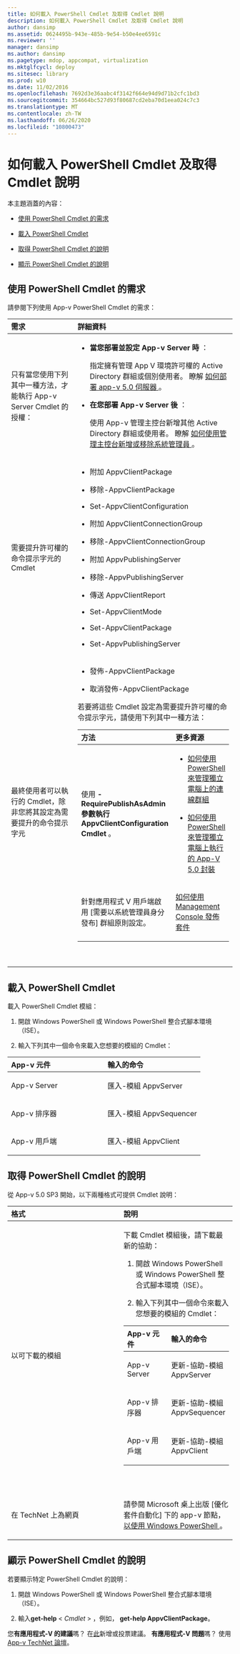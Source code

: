 ```yaml
---
title: 如何載入 PowerShell Cmdlet 及取得 Cmdlet 說明
description: 如何載入 PowerShell Cmdlet 及取得 Cmdlet 說明
author: dansimp
ms.assetid: 0624495b-943e-485b-9e54-b50e4ee6591c
ms.reviewer: ''
manager: dansimp
ms.author: dansimp
ms.pagetype: mdop, appcompat, virtualization
ms.mktglfcycl: deploy
ms.sitesec: library
ms.prod: w10
ms.date: 11/02/2016
ms.openlocfilehash: 7692d3e36aabc4f3142f664e94d9d71b2cfc1bd3
ms.sourcegitcommit: 354664bc527d93f80687cd2eba70d1eea024c7c3
ms.translationtype: MT
ms.contentlocale: zh-TW
ms.lasthandoff: 06/26/2020
ms.locfileid: "10800473"
---
```

# 如何載入 PowerShell Cmdlet 及取得 Cmdlet 說明


本主題涵蓋的內容：

-   [使用 PowerShell Cmdlet 的需求](#bkmk-reqs-using-posh)

-   [載入 PowerShell Cmdlet](#bkmk-load-cmdlets)

-   [取得 PowerShell Cmdlet 的說明](#bkmk-get-cmdlet-help)

-   [顯示 PowerShell Cmdlet 的說明](#bkmk-display-help-cmdlet)

## <a href="" id="bkmk-reqs-using-posh"></a>使用 PowerShell Cmdlet 的需求


請參閱下列使用 App-v PowerShell Cmdlet 的需求：

<table>
<colgroup>
<col width="50%" />
<col width="50%" />
</colgroup>
<thead>
<tr class="header">
<th align="left">需求</th>
<th align="left">詳細資料</th>
</tr>
</thead>
<tbody>
<tr class="odd">
<td align="left"><p>只有當您使用下列其中一種方法，才能執行 App-v Server Cmdlet 的授權：</p></td>
<td align="left"><ul>
<li><p><strong>當您部署並設定 App-v Server 時 </strong> ：</p>
<p>指定擁有管理 App V 環境許可權的 Active Directory 群組或個別使用者。 瞭解 <a href="how-to-deploy-the-app-v-50-server-50sp3.md" data-raw-source="[How to Deploy the App-V 5.0 Server](how-to-deploy-the-app-v-50-server-50sp3.md)"> 如何部署 app-v 5.0 伺服器 </a> 。</p></li>
<li><p><strong>在您部署 App-v Server 後 </strong> ：</p>
<p>使用 App-v 管理主控台新增其他 Active Directory 群組或使用者。 瞭解 <a href="how-to-add-or-remove-an-administrator-by-using-the-management-console.md" data-raw-source="[How to Add or Remove an Administrator by Using the Management Console](how-to-add-or-remove-an-administrator-by-using-the-management-console.md)"> 如何使用管理主控台新增或移除系統管理員 </a> 。</p></li>
</ul></td>
</tr>
<tr class="even">
<td align="left"><p>需要提升許可權的命令提示字元的 Cmdlet</p></td>
<td align="left"><ul>
<li><p>附加 AppvClientPackage</p></li>
<li><p>移除-AppvClientPackage</p></li>
<li><p>Set-AppvClientConfiguration</p></li>
<li><p>附加 AppvClientConnectionGroup</p></li>
<li><p>移除-AppvClientConnectionGroup</p></li>
<li><p>附加 AppvPublishingServer</p></li>
<li><p>移除-AppvPublishingServer</p></li>
<li><p>傳送 AppvClientReport</p></li>
<li><p>Set-AppvClientMode</p></li>
<li><p>Set-AppvClientPackage</p></li>
<li><p>Set-AppvPublishingServer</p></li>
</ul></td>
</tr>
<tr class="odd">
<td align="left"><p>最終使用者可以執行的 Cmdlet，除非您將其設定為需要提升的命令提示字元</p></td>
<td align="left"><ul>
<li><p>發佈-AppvClientPackage</p></li>
<li><p>取消發佈-AppvClientPackage</p></li>
</ul>
<p>若要將這些 Cmdlet 設定為需要提升許可權的命令提示字元，請使用下列其中一種方法：</p>
<table>
<colgroup>
<col width="50%" />
<col width="50%" />
</colgroup>
<thead>
<tr class="header">
<th align="left">方法</th>
<th align="left">更多資源</th>
</tr>
</thead>
<tbody>
<tr class="odd">
<td align="left"><p><strong> </strong> 使用 <strong> -RequirePublishAsAdmin 參數執行 AppvClientConfiguration Cmdlet </strong> 。</p></td>
<td align="left"><ul>
<li><p><a href="how-to-manage-connection-groups-on-a-stand-alone-computer-by-using-powershell.md#bkmk-admin-only-posh-topic-cg" data-raw-source="[How to Manage Connection Groups on a Stand-alone Computer by Using PowerShell](how-to-manage-connection-groups-on-a-stand-alone-computer-by-using-powershell.md#bkmk-admin-only-posh-topic-cg)">如何使用 PowerShell 來管理獨立電腦上的連線群組</a></p></li>
<li><p><a href="how-to-manage-app-v-50-packages-running-on-a-stand-alone-computer-by-using-powershell.md" data-raw-source="[How to Manage App-V 5.0 Packages Running on a Stand-Alone Computer by Using PowerShell](how-to-manage-app-v-50-packages-running-on-a-stand-alone-computer-by-using-powershell.md)">如何使用 PowerShell 來管理獨立電腦上執行的 App-V 5.0 封裝</a></p></li>
</ul></td>
</tr>
<tr class="even">
<td align="left"><p>針對應用程式 V 用戶端啟用 [需要以系統管理員身分發布] 群組原則設定。</p></td>
<td align="left"><p><a href="how-to-publish-a-package-by-using-the-management-console-50.md" data-raw-source="[How to Publish a Package by Using the Management Console](how-to-publish-a-package-by-using-the-management-console-50.md)">如何使用 Management Console 發佈套件</a> </p></td>
</tr>
</tbody>
</table>
<p> </p></td>
</tr>
</tbody>
</table>

 

## <a href="" id="bkmk-load-cmdlets"></a>載入 PowerShell Cmdlet
載入 PowerShell Cmdlet 模組：

1.  開啟 Windows PowerShell 或 Windows PowerShell 整合式腳本環境（ISE）。

2.  輸入下列其中一個命令來載入您想要的模組的 Cmdlet：

<table>
<colgroup>
<col width="50%" />
<col width="50%" />
</colgroup>
<thead>
<tr class="header">
<th align="left">App-v 元件</th>
<th align="left">輸入的命令</th>
</tr>
</thead>
<tbody>
<tr class="odd">
<td align="left"><p>App-v Server</p></td>
<td align="left"><p>匯入-模組 AppvServer</p></td>
</tr>
<tr class="even">
<td align="left"><p>App-v 排序器</p></td>
<td align="left"><p>匯入-模組 AppvSequencer</p></td>
</tr>
<tr class="odd">
<td align="left"><p>App-v 用戶端</p></td>
<td align="left"><p>匯入-模組 AppvClient</p></td>
</tr>
</tbody>
</table>

 

## <a href="" id="bkmk-get-cmdlet-help"></a>取得 PowerShell Cmdlet 的說明
從 App-v 5.0 SP3 開始，以下兩種格式可提供 Cmdlet 說明：

<table>
<colgroup>
<col width="50%" />
<col width="50%" />
</colgroup>
<thead>
<tr class="header">
<th align="left">格式</th>
<th align="left">說明</th>
</tr>
</thead>
<tbody>
<tr class="odd">
<td align="left"><p>以可下載的模組</p></td>
<td align="left"><p>下載 Cmdlet 模組後，請下載最新的協助：</p>
<ol>
<li><p>開啟 Windows PowerShell 或 Windows PowerShell 整合式腳本環境（ISE）。</p></li>
<li><p>輸入下列其中一個命令來載入您想要的模組的 Cmdlet：</p></li>
</ol>
<table>
<colgroup>
<col width="50%" />
<col width="50%" />
</colgroup>
<thead>
<tr class="header">
<th align="left">App-v 元件</th>
<th align="left">輸入的命令</th>
</tr>
</thead>
<tbody>
<tr class="odd">
<td align="left"><p>App-v Server</p></td>
<td align="left"><p>更新-協助-模組 AppvServer</p></td>
</tr>
<tr class="even">
<td align="left"><p>App-v 排序器</p></td>
<td align="left"><p>更新-協助-模組 AppvSequencer</p></td>
</tr>
<tr class="odd">
<td align="left"><p>App-v 用戶端</p></td>
<td align="left"><p>更新-協助-模組 AppvClient</p></td>
</tr>
</tbody>
</table>
<p> </p></td>
</tr>
<tr class="even">
<td align="left"><p>在 TechNet 上為網頁</p></td>
<td align="left"><p>請參閱 Microsoft 桌上出版 [優化套件自動化] 下的 app-v 節點， <a href="https://technet.microsoft.com/library/dn520245.aspx" data-raw-source="[Microsoft Desktop Optimization Pack Automation with Windows PowerShell](https://technet.microsoft.com/library/dn520245.aspx)"> 以使用 Windows PowerShell </a> 。</p></td>
</tr>
</tbody>
</table>

 

## <a href="" id="bkmk-display-help-cmdlet"></a>顯示 PowerShell Cmdlet 的說明
若要顯示特定 PowerShell Cmdlet 的說明：

1.  開啟 Windows PowerShell 或 Windows PowerShell 整合式腳本環境（ISE）。

2.  輸入**get-help** &lt; *Cmdlet* &gt; ，例如， **get-help AppvClientPackage**。

您**有應用程式-V 的建議**嗎？ 在[此](http://appv.uservoice.com/forums/280448-microsoft-application-virtualization)新增或投票建議。 **有應用程式-V 問題**嗎？ 使用[App-v TechNet 論壇](https://social.technet.microsoft.com/Forums/home?forum=mdopappv)。

 

 





